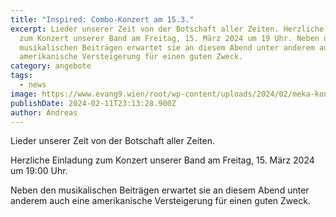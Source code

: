 ```yaml
---
title: "Inspired: Combo-Konzert am 15.3."
excerpt: Lieder unserer Zeit von der Botschaft aller Zeiten. Herzliche Einladung
  zum Konzert unserer Band am Freitag, 15. März 2024 um 19 Uhr. Neben den
  musikalischen Beiträgen erwartet sie an diesem Abend unter anderem auch eine
  amerikanische Versteigerung für einen guten Zweck.
category: angebote
tags:
  - news
image: https://www.evang9.wien/root/wp-content/uploads/2024/02/meka-konzert-maerz2024-plakat-scaled.jpg
publishDate: 2024-02-11T23:13:28.900Z
author: Andreas
---
```

Lieder unserer Zeit von der Botschaft aller Zeiten.

Herzliche Einladung zum Konzert unserer Band am Freitag, 15. März 2024 um 19:00 Uhr.

Neben den musikalischen Beiträgen erwartet sie an diesem Abend unter anderem auch eine amerikanische Versteigerung für einen guten Zweck.
